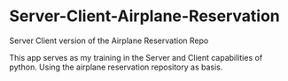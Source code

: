 # Server-Client-Airplane-Reservation
Server Client version of the Airplane Reservation Repo

This app serves as my training in the Server and Client capabilities of python. Using the airplane reservation repository as basis.
